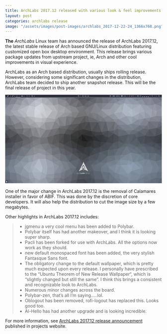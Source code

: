 ```yaml
---
title: ArchLabs 2017.12 released with various look & feel improvements
layout: post
categories: archlabs release
image: "/assets/images/post-images/archlabs_2017-12-22-24_1366x768.png"
---
```


**The** *ArchLabs* Linux team has announced the release of ArchLabs 2017.12, the latest stable release of Arch based GNU/Linux distribution featuring customized open box desktop environment. This release brings various package updates from upstream project, ie, Arch and other cool improvements in visual experience.

ArchLabs as an Arch based distribution, usually ships rolling release. However, considering some significant changes in the distribution, ArchLabs team decided to ship another snapshot release. This will be the final release of project in this year.

![A preview of ArchLabs 2017.12](/assets/images/post-images/archlabs_2017-12-22-24_1366x768.png)

One of the major change in ArchLabs 2017.12 is the removal of Calamares installer in favor of ABIF. This was done by the discretion of core developers. It will also help the distribution to cut the image size by a few megabytes.

Other highlights in ArchLabs 2017.12 includes:
> * jgmenu a very cool menu has been added to Polybar.
> * Polybar itself has had another makeover, and I think it is looking super sharp.
> * Pacli has been forked for use with ArchLabs.  All the options now work as they should.
> * new default monospaced font has been added, the very stylish Fantasque Sans font.
> * The obligatory change to the default wallpaper, which is pretty much expected upon every release.  I personally have prescribed to the “Ubuntu Theorem of New Release Wallpaper“, which is “slightly changed but still the same”.  I think this brings a consistent and recognizable look to ArchLabs.
> * Numerous minor changes across the board.
> * Polybar-zen, that’s all I’m saying…..lol.
> * Oblogout has been removed, rofi-logout has replaced this.  Looks good too.
> * Al-Hello has had another upgrade and is looking incredible.

For more information, see [ArchLabs 2017.12 release announcement](https://archlabslinux.com/2017/12/23/rounding-out-2017-with-a-final-release/) published in projects website.